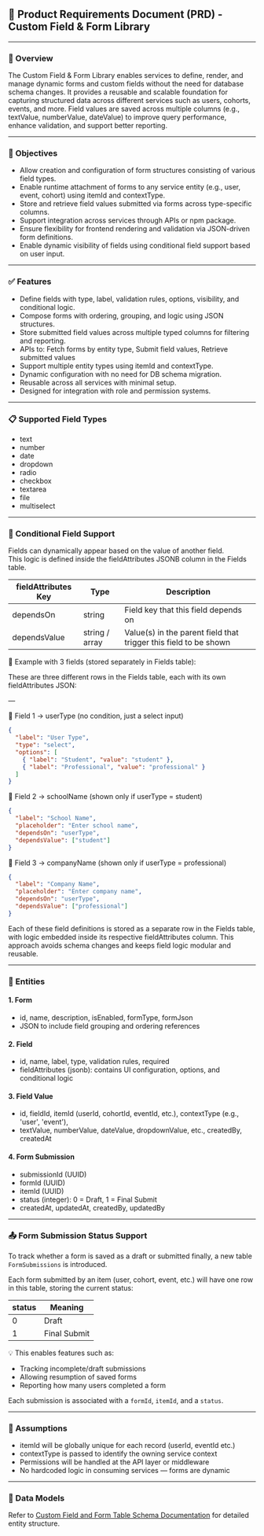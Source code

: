 
## 📝 Product Requirements Document (PRD) - Custom Field & Form Library

---

### 📌 Overview
The Custom Field & Form Library enables services to define, render, and manage dynamic forms and custom fields without the need for database schema changes. It provides a reusable and scalable foundation for capturing structured data across different services such as users, cohorts, events, and more.
Field values are saved across multiple columns (e.g., textValue, numberValue, dateValue) to improve query performance, enhance validation, and support better reporting.

---

### 🎯 Objectives
- Allow creation and configuration of form structures consisting of various field types.
- Enable runtime attachment of forms to any service entity (e.g., user, event, cohort) using itemId and contextType.
- Store and retrieve field values submitted via forms across type-specific columns.
- Support integration across services through APIs or npm package.
- Ensure flexibility for frontend rendering and validation via JSON-driven form definitions.
- Enable dynamic visibility of fields using conditional field support based on user input.

---

### ✅ Features
- Define fields with type, label, validation rules, options, visibility, and conditional logic.
- Compose forms with ordering, grouping, and logic using JSON structures.
- Store submitted field values across multiple typed columns for filtering and reporting.
- APIs to: Fetch forms by entity type, Submit field values, Retrieve submitted values
- Support multiple entity types using itemId and contextType.
- Dynamic configuration with no need for DB schema migration.
- Reusable across all services with minimal setup.
- Designed for integration with role and permission systems.

---

### 📋 Supported Field Types
- text
- number
- date
- dropdown
- radio
- checkbox
- textarea
- file
- multiselect

---

### 🔁 Conditional Field Support

Fields can dynamically appear based on the value of another field.  
This logic is defined inside the fieldAttributes JSONB column in the Fields table.

| fieldAttributes Key | Type             | Description                                                        |
|---------------------|------------------|--------------------------------------------------------------------|
| dependsOn           | string           | Field key that this field depends on                               |
| dependsValue        | string / array   | Value(s) in the parent field that trigger this field to be shown   |

📘 Example with 3 fields (stored separately in Fields table):

These are three different rows in the Fields table, each with its own fieldAttributes JSON:

—

🔹 Field 1 → userType (no condition, just a select input)

```json
{
  "label": "User Type",
  "type": "select",
  "options": [
    { "label": "Student", "value": "student" },
    { "label": "Professional", "value": "professional" }
  ]
}
```

🔹 Field 2 → schoolName (shown only if userType = student)

```json
{
  "label": "School Name",
  "placeholder": "Enter school name",
  "dependsOn": "userType",
  "dependsValue": ["student"]
}
```

🔹 Field 3 → companyName (shown only if userType = professional)

```json
{
  "label": "Company Name",
  "placeholder": "Enter company name",
  "dependsOn": "userType",
  "dependsValue": ["professional"]
}
```

Each of these field definitions is stored as a separate row in the Fields table, with logic embedded inside its respective fieldAttributes column. This approach avoids schema changes and keeps field logic modular and reusable.

---

### 🧹 Entities

#### 1. Form
- id, name, description, isEnabled, formType, formJson
- JSON to include field grouping and ordering references

#### 2. Field
- id, name, label, type, validation rules, required
- fieldAttributes (jsonb): contains UI configuration, options, and conditional logic

#### 3. Field Value
- id, fieldId, itemId (userId, cohortId, eventId, etc.), contextType (e.g., 'user', 'event'),
- textValue, numberValue, dateValue, dropdownValue, etc., createdBy, createdAt

#### 4. Form Submission
- submissionId (UUID)
- formId (UUID)
- itemId (UUID)
- status (integer): 0 = Draft, 1 = Final Submit
- createdAt, updatedAt, createdBy, updatedBy

---

### 📤 Form Submission Status Support

To track whether a form is saved as a draft or submitted finally, a new table `FormSubmissions` is introduced.

Each form submitted by an item (user, cohort, event, etc.) will have one row in this table, storing the current status:

| status | Meaning        |
|--------|----------------|
| 0      | Draft          |
| 1      | Final Submit   |

💡 This enables features such as:
- Tracking incomplete/draft submissions
- Allowing resumption of saved forms
- Reporting how many users completed a form

Each submission is associated with a `formId`, `itemId`, and a `status`.

---

### 👥 Assumptions

- itemId will be globally unique for each record (userId, eventId etc.)
- contextType is passed to identify the owning service context
- Permissions will be handled at the API layer or middleware
- No hardcoded logic in consuming services — forms are dynamic

---

### 📁 Data Models
Refer to [Custom Field and Form Table Schema Documentation](./db-design.md) for detailed entity structure.